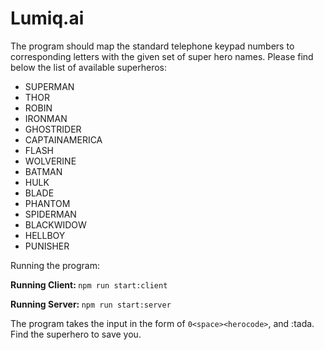 # Lumiq.ai


The program should map the standard telephone keypad numbers to corresponding letters with the  given set of super hero names. Please find below the list of available superheros:

<ul> 
<li>SUPERMAN 
  <li>THOR </li>
  <li>ROBIN </li>
  <li>IRONMAN </li>
  <li>GHOSTRIDER </li>
  <li>CAPTAINAMERICA </li>
  <li>FLASH  </li>
  <li>WOLVERINE  </li>
  <li>BATMAN </li>
  <li>HULK </li>
  <li>BLADE </li>
  <li>PHANTOM </li>
   <li>SPIDERMAN </li>
   <li>BLACKWIDOW </li>
   <li>HELLBOY </li>
   <li>PUNISHER</li>
  </ul>


Running the program:

<strong> Running Client: </strong> `npm run start:client`


<strong> Running Server:  </strong> `npm run start:server`

The program takes the input in the form of `0<space><herocode>`, and :tada. Find the superhero to save you. 




